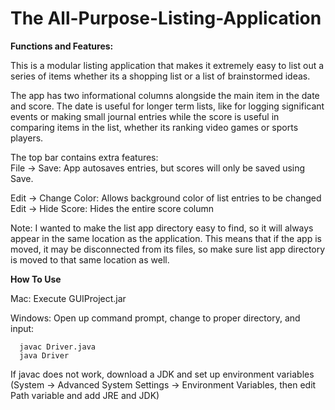 # The All-Purpose-Listing-Application

**Functions and Features:**

This is a modular listing application that makes it extremely easy 
to list out a series of items whether its a shopping list or a list of 
brainstormed ideas. 

The app has two informational columns alongside the main item in the date and
score. The date is useful for longer term lists, like for logging significant 
events or making small journal entries while the score is useful in comparing 
items in the list, whether its ranking video games or sports players.

The top bar contains extra features: \
File -> Save: App autosaves entries, but scores will only be saved using Save.

Edit -> Change Color: Allows background color of list entries to be changed \
Edit -> Hide Score: Hides the entire score column

Note: I wanted to make the list app directory easy to find, so it will always
      appear in the same location as the application. This means that if the
      app is moved, it may be disconnected from its files, so make sure list 
      app directory is moved to that same location as well.

**How To Use**

Mac: Execute GUIProject.jar

Windows: Open up command prompt, change to proper directory, and input:

      javac Driver.java
      java Driver
      
If javac does not work, download a JDK and set up environment variables
(System -> Advanced System Settings -> Environment Variables, then edit
Path variable and add JRE and JDK)
